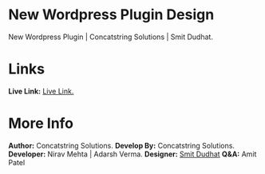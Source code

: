 # New Wordpress Plugin Design
New Wordpress Plugin | Concatstring Solutions | Smit Dudhat.

# Links
<b>Live Link:</b> <a href="https://smitdudhat.github.io/New-Wordpress-Plugin-Design/" target="_blank">Live Link.</a>

# More Info
<b>Author:</b> Concatstring Solutions.
<b>Develop By:</b> Concatstring Solutions.
<b>Developer:</b> Nirav Mehta | Adarsh Verma.
<b>Designer:</b> <a href="https://smit-dudhat.myshopify.com/" target="_blank">Smit Dudhat</a>
<b>Q&A:</b> Amit Patel

